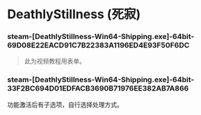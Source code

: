 # DeathlyStillness (死寂)

### steam-[DeathlyStillness-Win64-Shipping.exe]-64bit-69D08E22EACD91C7B22383A1196ED4E93F50F6DC
> 此为视频教程用表单。

### steam-[DeathlyStillness-Win64-Shipping.exe]-64bit-33F2BC694D01EDFACB3690B71976EE382AB7A866
功能激活后有子选项，自行选择处理方式。